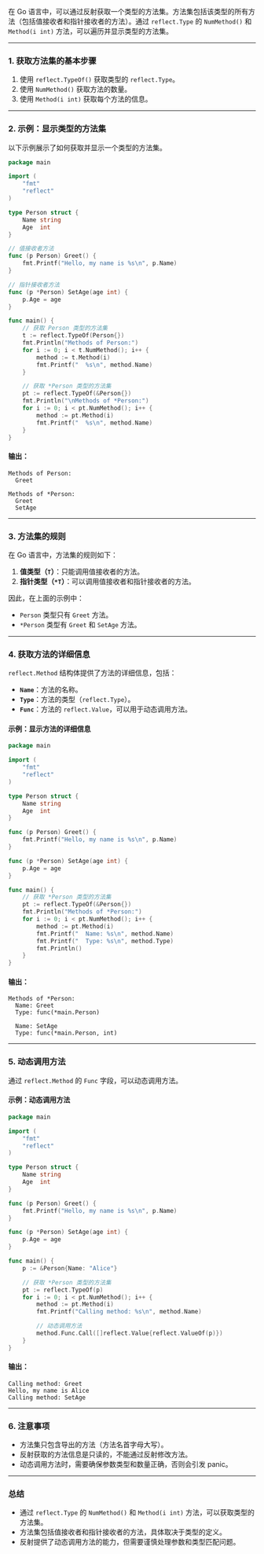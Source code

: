 在 Go 语言中，可以通过反射获取一个类型的方法集。方法集包括该类型的所有方法（包括值接收者和指针接收者的方法）。通过 `reflect.Type` 的 `NumMethod()` 和 `Method(i int)` 方法，可以遍历并显示类型的方法集。

---

### 1. **获取方法集的基本步骤**
1. 使用 `reflect.TypeOf()` 获取类型的 `reflect.Type`。
2. 使用 `NumMethod()` 获取方法的数量。
3. 使用 `Method(i int)` 获取每个方法的信息。

---

### 2. **示例：显示类型的方法集**
以下示例展示了如何获取并显示一个类型的方法集。

```go
package main

import (
	"fmt"
	"reflect"
)

type Person struct {
	Name string
	Age  int
}

// 值接收者方法
func (p Person) Greet() {
	fmt.Printf("Hello, my name is %s\n", p.Name)
}

// 指针接收者方法
func (p *Person) SetAge(age int) {
	p.Age = age
}

func main() {
	// 获取 Person 类型的方法集
	t := reflect.TypeOf(Person{})
	fmt.Println("Methods of Person:")
	for i := 0; i < t.NumMethod(); i++ {
		method := t.Method(i)
		fmt.Printf("  %s\n", method.Name)
	}

	// 获取 *Person 类型的方法集
	pt := reflect.TypeOf(&Person{})
	fmt.Println("\nMethods of *Person:")
	for i := 0; i < pt.NumMethod(); i++ {
		method := pt.Method(i)
		fmt.Printf("  %s\n", method.Name)
	}
}
```

#### 输出：
```
Methods of Person:
  Greet

Methods of *Person:
  Greet
  SetAge
```

---

### 3. **方法集的规则**
在 Go 语言中，方法集的规则如下：
1. **值类型（`T`）**：只能调用值接收者的方法。
2. **指针类型（`*T`）**：可以调用值接收者和指针接收者的方法。

因此，在上面的示例中：
- `Person` 类型只有 `Greet` 方法。
- `*Person` 类型有 `Greet` 和 `SetAge` 方法。

---

### 4. **获取方法的详细信息**
`reflect.Method` 结构体提供了方法的详细信息，包括：
- **`Name`**：方法的名称。
- **`Type`**：方法的类型（`reflect.Type`）。
- **`Func`**：方法的 `reflect.Value`，可以用于动态调用方法。

#### 示例：显示方法的详细信息
```go
package main

import (
	"fmt"
	"reflect"
)

type Person struct {
	Name string
	Age  int
}

func (p Person) Greet() {
	fmt.Printf("Hello, my name is %s\n", p.Name)
}

func (p *Person) SetAge(age int) {
	p.Age = age
}

func main() {
	// 获取 *Person 类型的方法集
	pt := reflect.TypeOf(&Person{})
	fmt.Println("Methods of *Person:")
	for i := 0; i < pt.NumMethod(); i++ {
		method := pt.Method(i)
		fmt.Printf("  Name: %s\n", method.Name)
		fmt.Printf("  Type: %s\n", method.Type)
		fmt.Println()
	}
}
```

#### 输出：
```
Methods of *Person:
  Name: Greet
  Type: func(*main.Person)

  Name: SetAge
  Type: func(*main.Person, int)
```

---

### 5. **动态调用方法**
通过 `reflect.Method` 的 `Func` 字段，可以动态调用方法。

#### 示例：动态调用方法
```go
package main

import (
	"fmt"
	"reflect"
)

type Person struct {
	Name string
	Age  int
}

func (p Person) Greet() {
	fmt.Printf("Hello, my name is %s\n", p.Name)
}

func (p *Person) SetAge(age int) {
	p.Age = age
}

func main() {
	p := &Person{Name: "Alice"}

	// 获取 *Person 类型的方法集
	pt := reflect.TypeOf(p)
	for i := 0; i < pt.NumMethod(); i++ {
		method := pt.Method(i)
		fmt.Printf("Calling method: %s\n", method.Name)

		// 动态调用方法
		method.Func.Call([]reflect.Value{reflect.ValueOf(p)})
	}
}
```

#### 输出：
```
Calling method: Greet
Hello, my name is Alice
Calling method: SetAge
```

---

### 6. **注意事项**
- 方法集只包含导出的方法（方法名首字母大写）。
- 反射获取的方法信息是只读的，不能通过反射修改方法。
- 动态调用方法时，需要确保参数类型和数量正确，否则会引发 panic。

---

### 总结
- 通过 `reflect.Type` 的 `NumMethod()` 和 `Method(i int)` 方法，可以获取类型的方法集。
- 方法集包括值接收者和指针接收者的方法，具体取决于类型的定义。
- 反射提供了动态调用方法的能力，但需要谨慎处理参数和类型匹配问题。